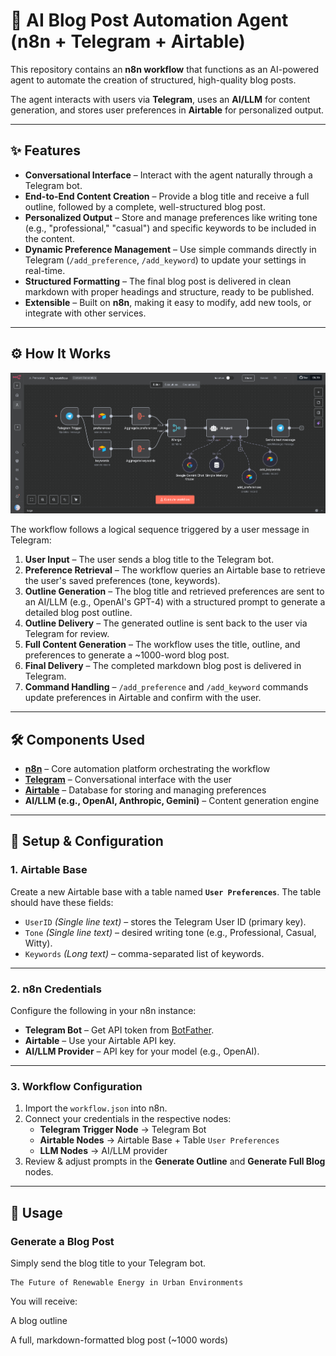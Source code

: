 # 🤖 AI Blog Post Automation Agent (n8n + Telegram + Airtable)

This repository contains an **n8n workflow** that functions as an AI-powered agent to automate the creation of structured, high-quality blog posts.  

The agent interacts with users via **Telegram**, uses an **AI/LLM** for content generation, and stores user preferences in **Airtable** for personalized output.

---

## ✨ Features

- **Conversational Interface** – Interact with the agent naturally through a Telegram bot.  
- **End-to-End Content Creation** – Provide a blog title and receive a full outline, followed by a complete, well-structured blog post.  
- **Personalized Output** – Store and manage preferences like writing tone (e.g., "professional," "casual") and specific keywords to be included in the content.  
- **Dynamic Preference Management** – Use simple commands directly in Telegram (`/add_preference`, `/add_keyword`) to update your settings in real-time.  
- **Structured Formatting** – The final blog post is delivered in clean markdown with proper headings and structure, ready to be published.  
- **Extensible** – Built on **n8n**, making it easy to modify, add new tools, or integrate with other services.  

---

## ⚙️ How It Works

![Blog Agent Workflow](blog%20agent%20workflow.png)

The workflow follows a logical sequence triggered by a user message in Telegram:

1. **User Input** – The user sends a blog title to the Telegram bot.  
2. **Preference Retrieval** – The workflow queries an Airtable base to retrieve the user's saved preferences (tone, keywords).  
3. **Outline Generation** – The blog title and retrieved preferences are sent to an AI/LLM (e.g., OpenAI's GPT-4) with a structured prompt to generate a detailed blog post outline.  
4. **Outline Delivery** – The generated outline is sent back to the user via Telegram for review.  
5. **Full Content Generation** – The workflow uses the title, outline, and preferences to generate a ~1000-word blog post.  
6. **Final Delivery** – The completed markdown blog post is delivered in Telegram.  
7. **Command Handling** – `/add_preference` and `/add_keyword` commands update preferences in Airtable and confirm with the user.  

---

## 🛠️ Components Used

- **[n8n](https://n8n.io/)** – Core automation platform orchestrating the workflow  
- **[Telegram](https://core.telegram.org/bots/api)** – Conversational interface with the user  
- **[Airtable](https://airtable.com/)** – Database for storing and managing preferences  
- **AI/LLM (e.g., OpenAI, Anthropic, Gemini)** – Content generation engine  

---

## 🚀 Setup & Configuration

### 1. Airtable Base
Create a new Airtable base with a table named **`User Preferences`**. The table should have these fields:  

- `UserID` *(Single line text)* – stores the Telegram User ID (primary key).  
- `Tone` *(Single line text)* – desired writing tone (e.g., Professional, Casual, Witty).  
- `Keywords` *(Long text)* – comma-separated list of keywords.  

---

### 2. n8n Credentials
Configure the following in your n8n instance:  

- **Telegram Bot** – Get API token from [BotFather](https://core.telegram.org/bots#botfather).  
- **Airtable** – Use your Airtable API key.  
- **AI/LLM Provider** – API key for your model (e.g., OpenAI).  

---

### 3. Workflow Configuration
1. Import the `workflow.json` into n8n.  
2. Connect your credentials in the respective nodes:  
   - **Telegram Trigger Node** → Telegram Bot  
   - **Airtable Nodes** → Airtable Base + Table `User Preferences`  
   - **LLM Nodes** → AI/LLM provider  
3. Review & adjust prompts in the **Generate Outline** and **Generate Full Blog** nodes.  

---

## 💬 Usage

### Generate a Blog Post
Simply send the blog title to your Telegram bot.  
```text
The Future of Renewable Energy in Urban Environments
```

You will receive:

A blog outline

A full, markdown-formatted blog post (~1000 words)
